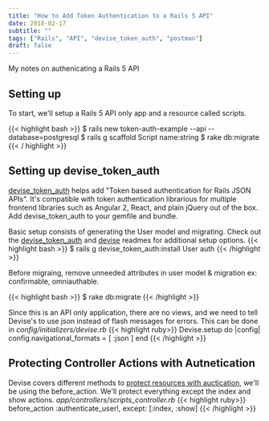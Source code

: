 ```yaml
---
title: "How to Add Token Authentication to a Rails 5 API"
date: 2018-02-17
subtitle: ""
tags: ["Rails", "API", "devise_token_auth", "postman"]
draft: false
---
```

My notes on authenicating a Rails 5 API
<!--more-->

## Setting up
To start, we'll setup a Rails 5 API only app and a resource called scripts.

{{< highlight bash >}}
$ rails new token-auth-example --api --database=postgresql
$ rails g scaffold Script name:string
$ rake db:migrate
{{< / highlight >}}

## Setting up devise_token_auth
[devise_token_auth](https://github.com/lynndylanhurley/devise_token_auth) helps add "Token based authentication for Rails JSON APIs".
It's compatible with token authentication librarious for multiple frontend libraries such as Angular 2, React, and plain jQuery out of the box.
Add devise_token_auth to your gemfile and bundle.

Basic setup consists of generating the User model and migrating.
Check out the [devise_token_auth](https://github.com/lynndylanhurley/devise_token_auth) and [devise](https://github.com/plataformatec/devise) readmes for additional setup options.
{{< highlight bash >}}
$ rails g devise_token_auth:install User auth
{{< /highlight >}}

Before migraing, remove unneeded attributes in user model & migration ex: confirmable, omniauthable.

{{< highlight bash >}}
$ rake db:migrate
{{< /highlight >}}

Since this is an API only application, there are no views, and we need to tell Devise's to use json instead of flash messages for errors.
This can be done in *config/initializers/devise.rb*
{{< highlight ruby>}}
Devise.setup do |config|
    config.navigational_formats = [ :json ]
end
{{< /highlight >}}

## Protecting Controller Actions with Autnetication
Devise covers different methods to [protect resources with auctication](https://github.com/plataformatec/devise/wiki/How-To:-Define-resource-actions-that-require-authentication-using-routes.rb), we'll be using the before_action.
We'll protect everything except the index and show actions.
*app/controllers/scripts_controller.rb*
{{< highlight ruby>}}
  before_action :authenticate_user!, except: [:index, :show]
{{< /highlight >}}
